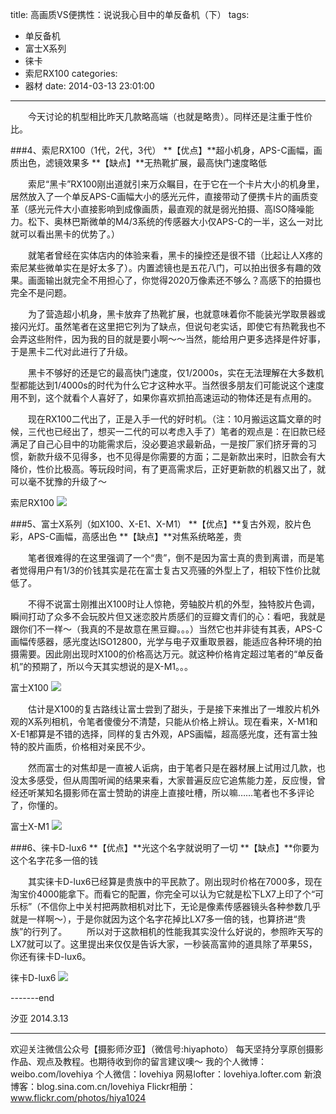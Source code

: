 title: 高画质VS便携性：说说我心目中的单反备机（下）
tags:
  - 单反备机
  - 富士X系列
  - 徕卡
  - 索尼RX100
categories:
  - 器材
date: 2014-03-13 23:01:00
---
　　今天讨论的机型相比昨天几款略高端（也就是略贵）。同样还是注重于性价比。

###4、索尼RX100（1代，2代，3代）
**【优点】**超小机身，APS-C画幅，画质出色，滤镜效果多
**【缺点】**无热靴扩展，最高快门速度略低

　　索尼“黑卡”RX100刚出道就引来万众瞩目，在于它在一个卡片大小的机身里，居然放入了一个单反APS-C画幅大小的感光元件，直接带动了便携卡片的画质变革（感光元件大小直接影响到成像画质，最直观的就是弱光拍摄、高ISO降噪能力。松下、奥林巴斯微单的M4/3系统的传感器大小仅APS-C的一半，这么一对比就可以看出黑卡的优势了。）

　　就笔者曾经在实体店内的体验来看，黑卡的操控还是很不错（比起让人X疼的索尼某些微单实在是好太多了）。内置滤镜也是五花八门，可以拍出很多有趣的效果。画面输出就完全不用担心了，你觉得2020万像素还不够么？高感下的拍摄也完全不是问题。

　　为了营造超小机身，黑卡放弃了热靴扩展，也就意味着你不能装光学取景器或接闪光灯。虽然笔者在这里把它列为了缺点，但说句老实话，即使它有热靴我也不会弄这些附件，因为我的目的就是要小啊～～当然，能给用户更多选择是件好事，于是黑卡二代对此进行了升级。

　　黑卡不够好的还是它的最高快门速度，仅1/2000s，实在无法理解在大多数机型都能达到1/4000s的时代为什么它才这种水平。当然很多朋友们可能说这个速度用不到，这个就看个人喜好了，如果你喜欢抓拍高速运动的物体还是有点用的。

　　现在RX100二代出了，正是入手一代的好时机。（注：10月搬运这篇文章的时候，三代也已经出了，想买一二代的可以考虑入手了）笔者的观点是：在旧款已经满足了自己心目中的功能需求后，没必要追求最新品，一是按厂家们挤牙膏的习惯，新款升级不见得多，也不见得是你需要的方面；二是新款出来时，旧款会有大降价，性价比极高。等玩段时间，有了更高需求后，正好更新款的机器又出了，就可以毫不犹豫的升级了～

索尼RX100
![](http://mmbiz.qpic.cn/mmbiz/xBmfrfspdrzSzCibtsSyacBFrdKMZVNCHFkZ2hLvvS38vS0x0rz8ayE4kJ6DRoia3b0NnwpZKRzYTSlKiawjnAOlA/0)

###5、富士X系列（如X100、X-E1、X-M1）
**【优点】**复古外观，胶片色彩，APS-C画幅，高感出色
**【缺点】**对焦系统略差，贵

　　笔者很难得的在这里强调了一个“贵”，倒不是因为富士真的贵到离谱，而是笔者觉得用户有1/3的价钱其实是花在富士复古又亮骚的外型上了，相较下性价比就低了。

　　不得不说富士刚推出X100时让人惊艳，旁轴胶片机的外型，独特胶片色调，瞬间打动了众多不会玩胶片但又迷恋胶片质感们的豆瓣文青们的心：看吧，我就是跟你们不一样～（我真的不是故意在黑豆瓣。。。）当然它也并非徒有其表，APS-C画幅传感器，感光度达ISO12800，光学与电子双重取景器，能适应各种环境的拍摄需要。因此刚出现时X100的价格高达万元。就这种价格肯定超过笔者的“单反备机”的预期了，所以今天其实想说的是X-M1。。。

富士X100
![](http://mmbiz.qpic.cn/mmbiz/xBmfrfspdrzSzCibtsSyacBFrdKMZVNCHLa4K69YiaNTdicUPgb7q8QDicftYPJ4nS6YyG3ju2CibdKBVYpmmEmfXFQ/0)

　　估计是X100的复古路线让富士尝到了甜头，于是接下来推出了一堆胶片机外观的X系列相机，令笔者傻傻分不清楚，只能从价格上辨认。现在看来，X-M1和X-E1都算是不错的选择，同样的复古外观，APS画幅，超高感光度，还有富士独特的胶片画质，价格相对亲民不少。

　　然而富士的对焦却是一直被人诟病，由于笔者只是在器材展上试用过几款，也没太多感受，但从周围听闻的结果来看，大家普遍反应它追焦能力差，反应慢，曾经还听某知名摄影师在富士赞助的讲座上直接吐槽，所以嘛……笔者也不多评论了，你懂的。

富士X-M1
![](http://mmbiz.qpic.cn/mmbiz/xBmfrfspdrzSzCibtsSyacBFrdKMZVNCHyvMBDNLUZQHoRvnq59qN4lj4dRYaIzVAMsJF5M17HGZraA7E3jxn3Q/0)

###6、徕卡D-lux6
**【优点】**光这个名字就说明了一切
**【缺点】**你要为这个名字花多一倍的钱

　　其实徕卡D-lux6已经算是贵族中的平民款了。刚出现时价格在7000多，现在淘宝价4000能拿下。而看它的配置，你完全可以认为它就是松下LX7上印了个“可乐标”（不信你上中关村把两款相机对比下，无论是像素传感器镜头各种参数几乎就是一样啊～），于是你就因为这个名字花掉比LX7多一倍的钱，也算挤进“贵族”的行列了。
　　所以对于这款相机的性能我其实没什么好说的，参照昨天写的LX7就可以了。这里提出来仅仅是告诉大家，一秒装高富帅的道具除了苹果5S，你还有徕卡D-lux6。

徕卡D-lux6
![](http://mmbiz.qpic.cn/mmbiz/xBmfrfspdrzSzCibtsSyacBFrdKMZVNCHLcyBicoDD2FGicHp911mB1wLorC4oic9oMHXvYEB08Z2GPnXRLG5Eib0mg/0)

-------end

汐亚
2014.3.13

----------------
欢迎关注微信公众号【摄影师汐亚】（微信号:hiyaphoto）
每天坚持分享原创摄影作品、观点及教程。也期待收到你的留言建议噢～
我的个人微博：weibo.com/lovehiya
个人微信：lovehiya
网易lofter：lovehiya.lofter.com
新浪博客：blog.sina.com.cn/lovehiya
Flickr相册：www.flickr.com/photos/hiya1024